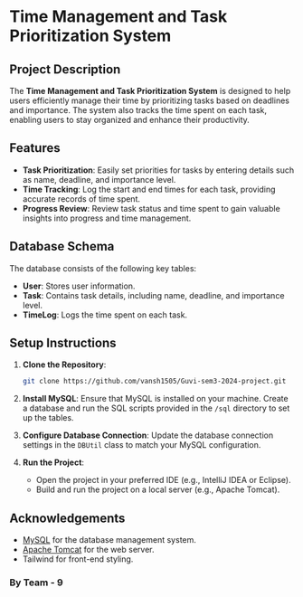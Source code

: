 # Time Management and Task Prioritization System

## Project Description
The **Time Management and Task Prioritization System** is designed to help users efficiently manage their time by prioritizing tasks based on deadlines and importance. The system also tracks the time spent on each task, enabling users to stay organized and enhance their productivity.

## Features
- **Task Prioritization**: Easily set priorities for tasks by entering details such as name, deadline, and importance level.
- **Time Tracking**: Log the start and end times for each task, providing accurate records of time spent.
- **Progress Review**: Review task status and time spent to gain valuable insights into progress and time management.

## Database Schema
The database consists of the following key tables:
- **User**: Stores user information.
- **Task**: Contains task details, including name, deadline, and importance level.
- **TimeLog**: Logs the time spent on each task.

## Setup Instructions
1. **Clone the Repository**:
   ```bash
   git clone https://github.com/vansh1505/Guvi-sem3-2024-project.git
   ```

2. **Install MySQL**:
   Ensure that MySQL is installed on your machine. Create a database and run the SQL scripts provided in the `/sql` directory to set up the tables.

3. **Configure Database Connection**:
   Update the database connection settings in the `DBUtil` class to match your MySQL configuration.

4. **Run the Project**:
   - Open the project in your preferred IDE (e.g., IntelliJ IDEA or Eclipse).
   - Build and run the project on a local server (e.g., Apache Tomcat).

## Acknowledgements
- [MySQL](https://www.mysql.com/) for the database management system.
- [Apache Tomcat](http://tomcat.apache.org/) for the web server.
- Tailwind for front-end styling.

### By Team - 9
